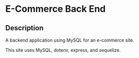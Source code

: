 # E-Commerce Back End

## Description

A backend application using MySQL for an e-commerce site.

This site uses MySQL, dotenv, express, and sequelize.

